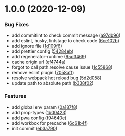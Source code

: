 # 1.0.0 (2020-12-09)


### Bug Fixes

* add commitlint to check commit message ([a97db96](https://github.com/harry-chiu/webpack-react-starter/commit/a97db96d5e755180a0fec414ec419769e4434a2b))
* add eslint, husky, lintstage to check code ([6ce102b](https://github.com/harry-chiu/webpack-react-starter/commit/6ce102bb0c42b81bdd3f547cfff2df2e8e2944a2))
* add ignore file ([1d109f6](https://github.com/harry-chiu/webpack-react-starter/commit/1d109f6c8cb8517d7f4cab400e36be55a77b353e))
* add prettier config ([54284eb](https://github.com/harry-chiu/webpack-react-starter/commit/54284ebe15af8f44b911bc4955be1de42fc0135f))
* add regenerator-runtime ([95d3469](https://github.com/harry-chiu/webpack-react-starter/commit/95d346982cbda694a651d40da3f26c29588df6a3))
* cache origin url ([ef4744a](https://github.com/harry-chiu/webpack-react-starter/commit/ef4744ad4840a56b4689590b92fe94cb47c7266d))
* forgot to call path.resolve cause issue ([1c55868](https://github.com/harry-chiu/webpack-react-starter/commit/1c55868d74b165adeadfea2be2b6cd31c4b0c7ca))
* remove eslint plugin ([7058aff](https://github.com/harry-chiu/webpack-react-starter/commit/7058aff2af4937f47f1ac5996d1104ef24dcabd3))
* resolve webpack hot reload bug ([5d2d058](https://github.com/harry-chiu/webpack-react-starter/commit/5d2d0586890bbd44873c78a040b8b95b9d71ec06))
* update path to absolute path ([b338f02](https://github.com/harry-chiu/webpack-react-starter/commit/b338f02ef76dfdbd8b50db7c18edbc9ca1731e3b))


### Features

* add global env param ([0a187f8](https://github.com/harry-chiu/webpack-react-starter/commit/0a187f86804e6a6e559c80e4eb5f5ddebecd6678))
* add prop-types ([1b00423](https://github.com/harry-chiu/webpack-react-starter/commit/1b0042366f6bda65ac0a566f94cb1da3c0c5d8d1))
* add pwa config ([f94640e](https://github.com/harry-chiu/webpack-react-starter/commit/f94640ebb361f6a54dccca36022f5f16dea24eb4))
* add workbox for precache ([6c61b4f](https://github.com/harry-chiu/webpack-react-starter/commit/6c61b4fac16e867c95813f3426780fb93bec8632))
* init commit ([eb3a790](https://github.com/harry-chiu/webpack-react-starter/commit/eb3a790b92a58e69b86ea6dc58cacec802a854f1))
